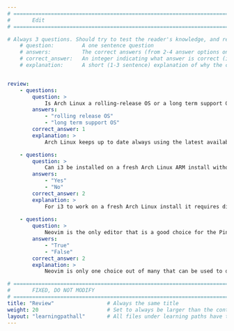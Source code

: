 ```yaml
---
# ================================================================================
#       Edit
# ================================================================================

# Always 3 questions. Should try to test the reader's knowledge, and reinforce the key points you want them to remember.
    # question:         A one sentence question
    # answers:          The correct answers (from 2-4 answer options only). Should be surrounded by quotes.
    # correct_answer:   An integer indicating what answer is correct (index starts from 0)
    # explanation:      A short (1-3 sentence) explanation of why the correct answer is correct. Can add aditional context if desired


review:
    - questions:
        question: >
            Is Arch Linux a rolling-release OS or a long term support OS?
        answers:
            - "rolling release OS"
            - "long term support OS"
        correct_answer: 1               
        explanation: >
            Arch Linux keeps up to date always using the latest available version of the kernel

    - questions:
        question: >
            Can i3 be installed on a fresh Arch Linux ARM install without any additional software packages?
        answers:
            - "Yes"
            - "No"
        correct_answer: 2                     
        explanation: >
            For i3 to work on a fresh Arch Linux install it requires display packages, a dynamic menu package, and a terminal emulator at a minimum
               
    - questions:
        question: >
            Neovim is the only editor that is a good choice for the Pinebook Pro
        answers:
            - "True"
            - "False"
        correct_answer: 2                     
        explanation: >
            Neovim is only one choice out of many that can be used to develop on the Pinebook Pro, and it really comes down to personal preference

# ================================================================================
#       FIXED, DO NOT MODIFY
# ================================================================================
title: "Review"                 # Always the same title
weight: 20                      # Set to always be larger than the content in this path
layout: "learningpathall"       # All files under learning paths have this same wrapper
---
```

